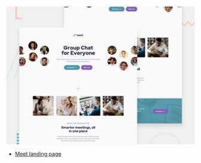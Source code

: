 ![Design preview for the Meet landing page coding challenge](./preview.jpg)

- [Meet landing page](https://vercel.com/)
